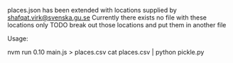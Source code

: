 
places.json has been extended with locations supplied by
shafqat.virk@svenska.gu.se
Currently there exists no file with these locations only
TODO break out those locations and put them in another file

Usage:

nvm run 0.10 main.js > places.csv
cat places.csv | python pickle.py
